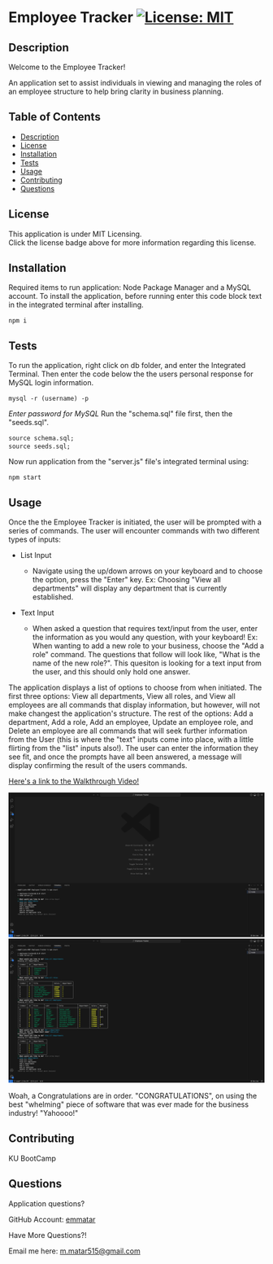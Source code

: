 # Employee Tracker  [![License: MIT](https://img.shields.io/badge/License-MIT-yellow.svg)](https://opensource.org/blog/license/mit-0)

## Description

Welcome to the Employee Tracker!

An application set to assist individuals in viewing and managing the roles of an employee structure to help bring clarity in business planning. 

## Table of Contents
  - [Description](#description)
  - [License](#license)
  - [Installation](#installation)
  - [Tests](#tests)
  - [Usage](#usage)
  - [Contributing](#contributing)
  - [Questions](#questions)

  ## License 

  This application is under MIT Licensing.<br />
  Click the license badge above for more information regarding this license.

  ## Installation
  Required items to run application: Node Package Manager and a MySQL account.
  To install the application, before running enter this code block text in the integrated terminal after installing.

    npm i

  ## Tests 
To run the application, right click on db folder, and enter the Integrated Terminal. Then enter the code below the the users personal response for MySQL login information.

    mysql -r (username) -p

*Enter password for MySQL*
Run the "schema.sql" file first, then the "seeds.sql".

    source schema.sql;
    source seeds.sql;

Now run application from the "server.js" file's integrated terminal using: 

    npm start

  ## Usage

Once the the Employee Tracker is initiated, the user will be prompted with a series of commands. The user will encounter commands with two different types of inputs:

- List Input
    - Navigate using the up/down arrows on your keyboard and to choose the option, press the "Enter" key. Ex: Choosing "View all departments" will display any department that is currently established.<br />

- Text Input
    - When asked a question that requires text/input from the user, enter the information as you would any question, with your keyboard! Ex: When wanting to add a new role to your business, choose the "Add a role" command. The questions that follow will look like, "What is the name of the new role?". This quesiton is looking for a text input from the user, and this should only hold one answer.<br />

The application displays a list of options to choose from when initiated. The first three options: View all departments, View all roles, and View all employees are all commands that display information, but however, will not make changest the application's structure. The rest of the options: Add a department, Add a role, Add an employee, Update an employee role, and Delete an employee are all commands that will seek further information from the User (this is where the "text" inputs come into place, with a little flirting from the "list" inputs also!). The user can enter the information they see fit, and once the prompts have all been answered, a message will display confirming the result of the users commands.

[Here's a link to the Walkthrough Video!](https://drive.google.com/file/d/13LNOX-5Gz82c-5qGObH6FWZElyYgQblr/view)

![Screenshot1](/lib/img/Employee%20Tracer%20npm%20start.png)
![Screenshot2](/lib/img/Employee%20Tracker%20All.png)


Woah, a Congratulations are in order. "CONGRATULATIONS", on using the best "whelming" piece of software that was ever made for the business industry! "Yahoooo!"

  ## Contributing 

  KU BootCamp

  ## Questions
  Application questions? 
  
  GitHub Account: [emmatar](https://github.com/emmatar)

  Have More Questions?!

  Email me here: m.matar515@gmail.com
  

  